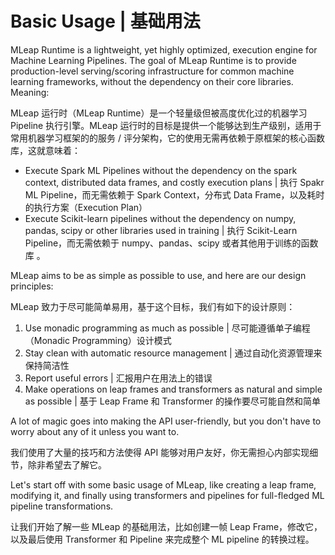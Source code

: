 # Basic Usage | 基础用法

MLeap Runtime is a lightweight, yet highly optimized, execution engine for Machine Learning Pipelines. The goal of MLeap Runtime is to provide production-level serving/scoring infrastructure for common machine learning frameworks, without the dependency on their core libraries. Meaning:

MLeap 运行时（MLeap Runtime）是一个轻量级但被高度优化过的机器学习 Pipeline 执行引擎。MLeap 运行时的目标是提供一个能够达到生产级别，适用于常用机器学习框架的的服务 / 评分架构，它的使用无需再依赖于原框架的核心函数库，这就意味着：

* Execute Spark ML Pipelines without the dependency on the spark context, distributed data frames, and costly execution plans | 执行 Spakr ML Pipeline，而无需依赖于 Spark Context，分布式 Data Frame，以及耗时的执行方案（Execution Plan）
* Execute Scikit-learn pipelines without the dependency on numpy, pandas, scipy or other libraries used in training | 执行 Scikit-Learn Pipeline，而无需依赖于 numpy、pandas、scipy 或者其他用于训练的函数库 。  

MLeap aims to be as simple as possible to use, and here are our design principles:

MLeap 致力于尽可能简单易用，基于这个目标，我们有如下的设计原则：  

1. Use monadic programming as much as possible | 尽可能遵循单子编程（Monadic Programming）设计模式
2. Stay clean with automatic resource management | 通过自动化资源管理来保持简洁性
3. Report useful errors | 汇报用户在用法上的错误
4. Make operations on leap frames and transformers as natural and simple as possible | 基于 Leap Frame 和 Transformer 的操作要尽可能自然和简单

A lot of magic goes into making the API user-friendly, but you don't have to worry about any of it unless you want to.

我们使用了大量的技巧和方法使得 API 能够对用户友好，你无需担心内部实现细节，除非希望去了解它。  

Let's start off with some basic usage of MLeap, like creating a leap frame, modifying it, and finally using transformers and pipelines for full-fledged ML pipeline transformations.

让我们开始了解一些 MLeap 的基础用法，比如创建一帧 Leap Frame，修改它，以及最后使用 Transformer 和 Pipeline 来完成整个 ML pipeline 的转换过程。  